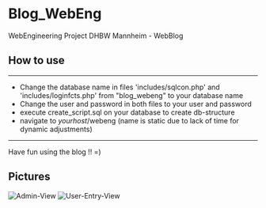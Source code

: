 Blog_WebEng
===========

WebEngineering Project DHBW Mannheim - WebBlog

How to use
----------
___

- Change the database name in files 'includes/sqlcon.php' and 'includes/loginfcts.php' from "blog_webeng" to your database name
- Change the user and password in both files to your user and password
- execute create_script.sql on your database to create db-structure
- navigate to *yourhost*/webeng (name is static due to lack of time for dynamic adjustments)

___
Have fun using the blog !! =)

Pictures
--------

![Admin-View](http://i.imgur.com/pgVYAka.jpg)
![User-Entry-View](http://i.imgur.com/PuiiLIB.jpg)
